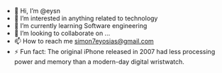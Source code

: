 - 👋 Hi, I’m @eysn
- 👀 I’m interested in anything related to technology
- 🌱 I’m currently learning Software engineering
- 💞️ I’m looking to collaborate on ...
- 📫 How to reach me simon7eyosias@gmail.com
- ⚡ Fun fact: The original iPhone released in 2007 had less processing power and memory than a modern-day digital wristwatch.

<!---
eysn/eysn is a ✨ special ✨ repository because its `README.md` (this file) appears on your GitHub profile.
You can click the Preview link to take a look at your changes.
--->
